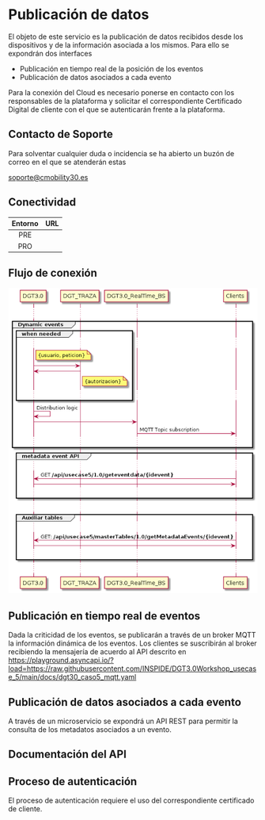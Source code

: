 # Publicación de datos

El objeto de este servicio es la publicación de datos recibidos desde los dispositivos y de la información asociada a los mismos. Para ello se expondrán dos interfaces
* Publicación en tiempo real de la posición de los eventos
* Publicación de datos asociados a cada evento

Para la conexión del Cloud es necesario ponerse en contacto con los responsables de la plataforma y solicitar el correspondiente Certificado Digital de cliente con el que se autenticarán frente a la plataforma.

## Contacto de Soporte

Para solventar cualquier duda o incidencia se ha abierto un buzón de correo en el que se atenderán estas

soporte@cmobility30.es

## Conectividad

Entorno | URL
|:-:|:-:
PRE | 
PRO |

## Flujo de conexión

![Flujo entrada](img/flujo_caso5_out.png)

## Publicación en tiempo real de eventos

Dada la criticidad de los eventos, se publicarán a través de un broker MQTT la información dinámica de los eventos. Los clientes se suscribirán al broker recibiendo la mensajería de acuerdo al API descrito en https://playground.asyncapi.io/?load=https://raw.githubusercontent.com/INSPIDE/DGT3.0Workshop_usecase_5/main/docs/dgt30_caso5_mqtt.yaml

## Publicación de datos asociados a cada evento

A través de un microservicio se expondrá un API REST para permitir la consulta de los metadatos asociados a un evento.

## Documentación del API



## Proceso de autenticación

El proceso de autenticación requiere el uso del correspondiente certificado de cliente. 